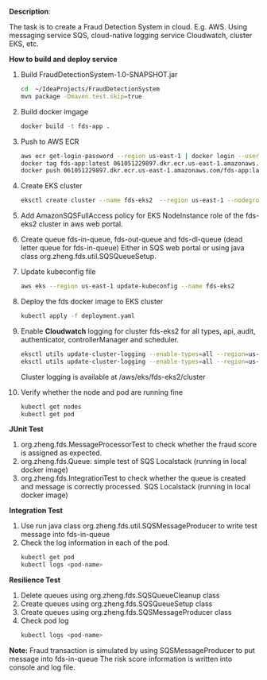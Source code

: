 **Description**:

The task is to create a Fraud Detection System in cloud. E.g. AWS.
Using messaging service SQS, cloud-native logging service Cloudwatch, cluster EKS, etc.


**How to build and deploy service**
1. Build FraudDetectionSystem-1.0-SNAPSHOT.jar
   ```bash
   cd  ~/IdeaProjects/FraudDetectionSystem
   mvn package -Dmaven.test.skip=true
   ```
2. Build docker imgage
   ```bash
   docker build -t fds-app .
   ```
3. Push to AWS ECR
   ```bash
   aws ecr get-login-password --region us-east-1 | docker login --username AWS --password-stdin 061051229897.dkr.ecr.us-east-1.amazonaws.com
   docker tag fds-app:latest 061051229897.dkr.ecr.us-east-1.amazonaws.com/fds-app:latest
   docker push 061051229897.dkr.ecr.us-east-1.amazonaws.com/fds-app:latest
   ```
4. Create EKS cluster
   ```bash
   eksctl create cluster --name fds-eks2  --region us-east-1 --nodegroup-name standard-workers --node-type t2.medium --nodes 2 --nodes-min 1 --nodes-max 4 --managed --version 1.31
   ```
5. Add AmazonSQSFullAccess policy for EKS NodeInstance role of the fds-eks2 cluster in aws web portal.

6. Create queue fds-in-queue, fds-out-queue and fds-dl-queue (dead letter queue for fds-in-queue)
   Either in SQS web portal or using java class org.zheng.fds.util.SQSQueueSetup.
   
7. Update kubeconfig file
   ```bash
   aws eks --region us-east-1 update-kubeconfig --name fds-eks2
   ```
8. Deploy the fds docker image to EKS cluster
   ```bash
   kubectl apply -f deployment.yaml
   ```
9. Enable **Cloudwatch** logging for cluster fds-eks2 for all types, api, audit, authenticator, controllerManager and scheduler.
   ```bash   
   eksctl utils update-cluster-logging --enable-types=all --region=us-east-1 --cluster=fds-eks2
   eksctl utils update-cluster-logging --enable-types=all --region=us-east-1 --cluster=fds-eks2 --approve
   ```
   Cluster logging is available at /aws/eks/fds-eks2/cluster
10. Verify whether the node and pod are running fine
    ```bash
    kubectl get nodes
    kubectl get pod
    ```
    
**JUnit Test**
1) org.zheng.fds.MessageProcessorTest to check whether the fraud score is assigned as expected.
2) org.zheng.fds.Queue: simple test of SQS Localstack (running in local docker image)
3) org.zheng.fds.IntegrationTest to check whether the queue is created and message is correctly processed.
   SQS Localstack (running in local docker image)

**Integration Test**
1. Use run java class org.zheng.fds.util.SQSMessageProducer to write test message into fds-in-queue
2. Check the log information in each of the pod.
   ```bash
   kubectl get pod  
   kubectl logs <pod-name>
   ```

**Resilience Test**
1. Delete queues using org.zheng.fds.SQSQueueCleanup class
2. Create queues using org.zheng.fds.SQSQueueSetup class
3. Create queues using org.zheng.fds.SQSMessageProducer class
4. Check pod log
   ```bash
   kubectl logs <pod-name>
   ```

**Note:** Fraud transaction is simulated by using SQSMessageProducer to put message into fds-in-queue
The risk score information is written into console and log file.